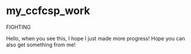 # my_ccfcsp_work
FIGHTING


Hello, when you see this, I hope I just made more progress!
Hope you can also get something from me!
